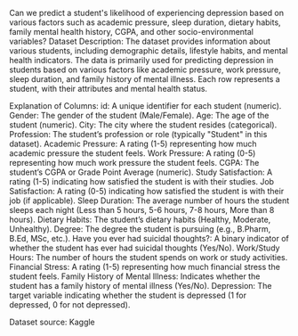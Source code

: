 Can we predict a student's likelihood of experiencing depression based on various factors such as academic pressure, sleep duration, dietary habits, family mental health history, CGPA, and other socio-environmental variables?
Dataset Description:
The dataset provides information about various students, including demographic details, lifestyle habits, and mental health indicators. The data is primarily used for predicting depression in students based on various factors like academic pressure, work pressure, sleep duration, and family history of mental illness. Each row represents a student, with their attributes and mental health status.

Explanation of Columns:
id: A unique identifier for each student (numeric).
Gender: The gender of the student (Male/Female).
Age: The age of the student (numeric).
City: The city where the student resides (categorical).
Profession: The student’s profession or role (typically "Student" in this dataset).
Academic Pressure: A rating (1-5) representing how much academic pressure the student feels.
Work Pressure: A rating (0-5) representing how much work pressure the student feels.
CGPA: The student’s CGPA or Grade Point Average (numeric).
Study Satisfaction: A rating (1-5) indicating how satisfied the student is with their studies.
Job Satisfaction: A rating (0-5) indicating how satisfied the student is with their job (if applicable).
Sleep Duration: The average number of hours the student sleeps each night (Less than 5 hours, 5-6 hours, 7-8 hours, More than 8 hours).
Dietary Habits: The student’s dietary habits (Healthy, Moderate, Unhealthy).
Degree: The degree the student is pursuing (e.g., B.Pharm, B.Ed, MSc, etc.).
Have you ever had suicidal thoughts?: A binary indicator of whether the student has ever had suicidal thoughts (Yes/No).
Work/Study Hours: The number of hours the student spends on work or study activities.
Financial Stress: A rating (1-5) representing how much financial stress the student feels.
Family History of Mental Illness: Indicates whether the student has a family history of mental illness (Yes/No).
Depression: The target variable indicating whether the student is depressed (1 for depressed, 0 for not depressed).

Dataset source: Kaggle
